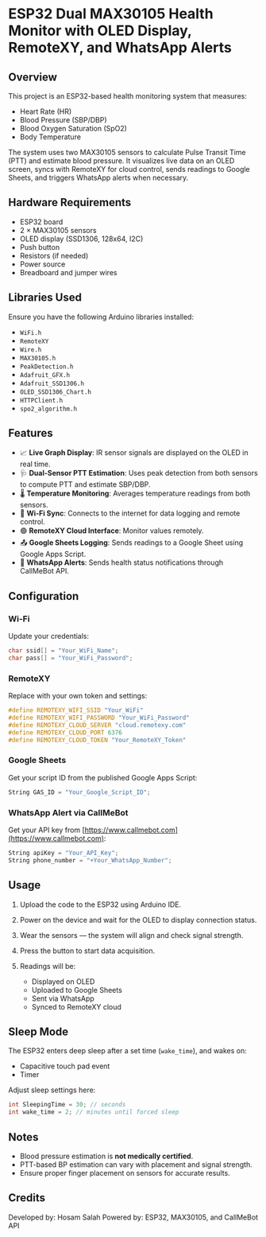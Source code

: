 # ESP32 Dual MAX30105 Health Monitor with OLED Display, RemoteXY, and WhatsApp Alerts

## Overview

This project is an ESP32-based health monitoring system that measures:

- Heart Rate (HR)
- Blood Pressure (SBP/DBP)
- Blood Oxygen Saturation (SpO2)
- Body Temperature

The system uses two MAX30105 sensors to calculate Pulse Transit Time (PTT) and estimate blood pressure. It visualizes live data on an OLED screen, syncs with RemoteXY for cloud control, sends readings to Google Sheets, and triggers WhatsApp alerts when necessary.

## Hardware Requirements

- ESP32 board  
- 2 × MAX30105 sensors  
- OLED display (SSD1306, 128x64, I2C)  
- Push button  
- Resistors (if needed)  
- Power source  
- Breadboard and jumper wires

## Libraries Used

Ensure you have the following Arduino libraries installed:

- `WiFi.h`  
- `RemoteXY`  
- `Wire.h`  
- `MAX30105.h`  
- `PeakDetection.h`  
- `Adafruit_GFX.h`  
- `Adafruit_SSD1306.h`  
- `OLED_SSD1306_Chart.h`  
- `HTTPClient.h`  
- `spo2_algorithm.h`

## Features

- 📈 **Live Graph Display**: IR sensor signals are displayed on the OLED in real time.  
- 🩺 **Dual-Sensor PTT Estimation**: Uses peak detection from both sensors to compute PTT and estimate SBP/DBP.  
- 🌡️ **Temperature Monitoring**: Averages temperature readings from both sensors.  
- 📶 **Wi-Fi Sync**: Connects to the internet for data logging and remote control.  
- 🟢 **RemoteXY Cloud Interface**: Monitor values remotely.  
- 📤 **Google Sheets Logging**: Sends readings to a Google Sheet using Google Apps Script.  
- 📲 **WhatsApp Alerts**: Sends health status notifications through CallMeBot API.

## Configuration

### Wi-Fi
Update your credentials:
```cpp
char ssid[] = "Your_WiFi_Name";
char pass[] = "Your_WiFi_Password";
````

### RemoteXY

Replace with your own token and settings:

```cpp
#define REMOTEXY_WIFI_SSID "Your_WiFi"
#define REMOTEXY_WIFI_PASSWORD "Your_WiFi_Password"
#define REMOTEXY_CLOUD_SERVER "cloud.remotexy.com"
#define REMOTEXY_CLOUD_PORT 6376
#define REMOTEXY_CLOUD_TOKEN "Your_RemoteXY_Token"
```

### Google Sheets

Get your script ID from the published Google Apps Script:

```cpp
String GAS_ID = "Your_Google_Script_ID";
```

### WhatsApp Alert via CallMeBot

Get your API key from [https://www.callmebot.com](https://www.callmebot.com):

```cpp
String apiKey = "Your_API_Key";
String phone_number = "+Your_WhatsApp_Number";
```

## Usage

1. Upload the code to the ESP32 using Arduino IDE.
2. Power on the device and wait for the OLED to display connection status.
3. Wear the sensors — the system will align and check signal strength.
4. Press the button to start data acquisition.
5. Readings will be:

   * Displayed on OLED
   * Uploaded to Google Sheets
   * Sent via WhatsApp
   * Synced to RemoteXY cloud

## Sleep Mode

The ESP32 enters deep sleep after a set time (`wake_time`), and wakes on:

* Capacitive touch pad event
* Timer

Adjust sleep settings here:

```cpp
int SleepingTime = 30; // seconds
int wake_time = 2; // minutes until forced sleep
```

## Notes

* Blood pressure estimation is **not medically certified**.
* PTT-based BP estimation can vary with placement and signal strength.
* Ensure proper finger placement on sensors for accurate results.

## Credits

Developed by: Hosam Salah
Powered by: ESP32, MAX30105, and CallMeBot API

